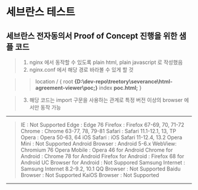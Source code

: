 세브란스 테스트 
=============

세브란스 전자동의서 Proof of Concept 진행을 위한 샘플 코드
-------------

>1. nginx 에서 동작할 수 있도록 plain html, plain javascript 로 작성했음
>2. nginx.conf 에서 해당 경로 바라볼 수 있게 할 것

>>    location / {
>>        root   	**{D:\\dev-repo\\treetory\\severance\\html-agreement-viewer\\poc;}**
>>        index	    **poc.html;**
>>    }

>3. 해당 코드는 import 구문을 사용하는 관계로 특정 버전 이상의 browser 에서만 동작 가능
***********************************************************************
>   IE                      :   Not Supported
>   Edge                    :   Edge 76
>   Firefox                 :   Firefox 67-69, 70, 71-72
>   Chrome                  :   Chrome 63-77, 78, 79-81
>   Safari                  :   Safari 11.1-12.1, 13, TP
>   Opera                   :   Opera 50-63, 64
>   iOS Safari              :   iOS Safari 11-12.4, 13.2
>   Opera Mini              :   Not Supported
>   Android Browser         :   Android 5-6.x WebView: Chromium 76
>   Opera Mobile            :   Opera 46 for Android
>   Chrome for Android      :   Chrome 78 for Android
>   Firefox for Android     :   Firefox 68 for Android
>   UC Browser for Android  :   Not Suppored
>   Samsung Internet        :   Samsung Internet 8.2-9.2, 10.1
>   QQ Browser              :   Not Supported
>   Baidu Browser           :   Not Supported
>   KaiOS Browser           :   Not Supported
***********************************************************************
